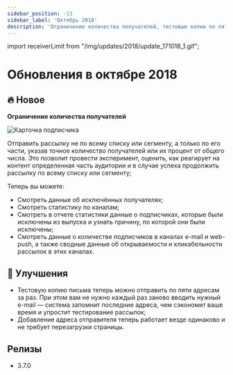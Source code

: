 ```yaml
---
sidebar_position: -13
sidebar_label: 'Октябрь 2018'
description: 'Ограничение количества получателей, тестовые копии по пяти адресам за раз, добавление адреса отправителя везде одинаково'
---
```


import receiverLimit from "/img/updates/2018/update_171018_1.gif";

# Обновления в октябре 2018

## 🔥 Новое

**Ограничение количества получателей**

<p align="left">
    <img src={receiverLimit} alt="Карточка подписчика" />
</p>

Отправить рассылку не по всему списку или сегменту, а только по его части, указав точное количество получателей или их процент от общего числа. Это позволит провести эксперимент, оценить, как реагирует на контент определенная часть аудитории и в случае успеха продолжить рассылку по всему списку или сегменту;

Теперь вы можете:

- Смотреть данные об исключённых получателях;
- Смотреть статистику по каналам;
- Смотреть в отчете статистики данные о подписчиках, которые были исключены из выпуска и узнать причину, по которой они были исключены;
- Смотреть данные о количестве подписчиков в каналах e-mail и web-push, а также сводные данные об открываемости и кликабельности рассылок в этих каналах.

## 🚀 Улучшения

- Тестовую копию письма теперь можно отправить по пяти адресам за раз. При этом вам не нужно каждый раз заново вводить нужный e-mail — система запомнит последние адреса, чем сэкономит ваше время и упростит тестирование рассылок;
- Добавление адреса отправителя теперь работает везде одинаково и не требует перезагрузки страницы.

## Релизы

- 3.7.0
